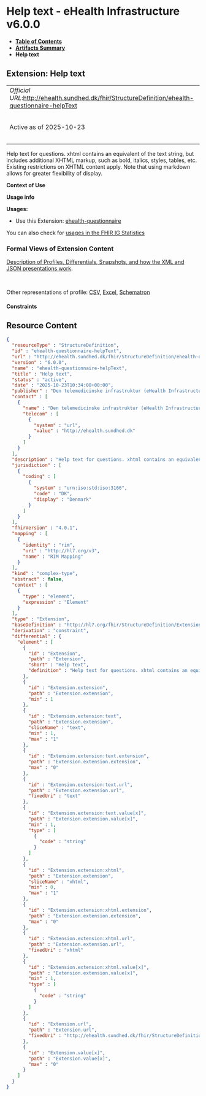 # Help text - eHealth Infrastructure v6.0.0

* [**Table of Contents**](toc.md)
* [**Artifacts Summary**](artifacts.md)
* **Help text**

## Extension: Help text 

| | |
| :--- | :--- |
| *Official URL*:http://ehealth.sundhed.dk/fhir/StructureDefinition/ehealth-questionnaire-helpText | *Version*:6.0.0 |
| Active as of 2025-10-23 | *Computable Name*:ehealth-questionnaire-helpText |

Help text for questions. xhtml contains an equivalent of the text string, but includes additional XHTML markup, such as bold, italics, styles, tables, etc. Existing restrictions on XHTML content apply. Note that using markdown allows for greater flexibility of display.

**Context of Use**

**Usage info**

**Usages:**

* Use this Extension: [ehealth-questionnaire](StructureDefinition-ehealth-questionnaire.md)

You can also check for [usages in the FHIR IG Statistics](https://packages2.fhir.org/xig/dk.ehealth.sundhed.fhir.ig.core|current/StructureDefinition/ehealth-questionnaire-helpText)

### Formal Views of Extension Content

 [Description of Profiles, Differentials, Snapshots, and how the XML and JSON presentations work](http://build.fhir.org/ig/FHIR/ig-guidance/readingIgs.html#structure-definitions). 

 

Other representations of profile: [CSV](StructureDefinition-ehealth-questionnaire-helpText.csv), [Excel](StructureDefinition-ehealth-questionnaire-helpText.xlsx), [Schematron](StructureDefinition-ehealth-questionnaire-helpText.sch) 

#### Constraints



## Resource Content

```json
{
  "resourceType" : "StructureDefinition",
  "id" : "ehealth-questionnaire-helpText",
  "url" : "http://ehealth.sundhed.dk/fhir/StructureDefinition/ehealth-questionnaire-helpText",
  "version" : "6.0.0",
  "name" : "ehealth-questionnaire-helpText",
  "title" : "Help text",
  "status" : "active",
  "date" : "2025-10-23T10:34:08+00:00",
  "publisher" : "Den telemedicinske infrastruktur (eHealth Infrastructure)",
  "contact" : [
    {
      "name" : "Den telemedicinske infrastruktur (eHealth Infrastructure)",
      "telecom" : [
        {
          "system" : "url",
          "value" : "http://ehealth.sundhed.dk"
        }
      ]
    }
  ],
  "description" : "Help text for questions. xhtml contains an equivalent of the text string, but includes additional XHTML markup, such as bold, italics, styles, tables, etc. Existing restrictions on XHTML content apply. Note that using markdown allows for greater flexibility of display.",
  "jurisdiction" : [
    {
      "coding" : [
        {
          "system" : "urn:iso:std:iso:3166",
          "code" : "DK",
          "display" : "Denmark"
        }
      ]
    }
  ],
  "fhirVersion" : "4.0.1",
  "mapping" : [
    {
      "identity" : "rim",
      "uri" : "http://hl7.org/v3",
      "name" : "RIM Mapping"
    }
  ],
  "kind" : "complex-type",
  "abstract" : false,
  "context" : [
    {
      "type" : "element",
      "expression" : "Element"
    }
  ],
  "type" : "Extension",
  "baseDefinition" : "http://hl7.org/fhir/StructureDefinition/Extension",
  "derivation" : "constraint",
  "differential" : {
    "element" : [
      {
        "id" : "Extension",
        "path" : "Extension",
        "short" : "Help text",
        "definition" : "Help text for questions. xhtml contains an equivalent of the text string, but includes additional XHTML markup, such as bold, italics, styles, tables, etc. Existing restrictions on XHTML content apply. Note that using markdown allows for greater flexibility of display."
      },
      {
        "id" : "Extension.extension",
        "path" : "Extension.extension",
        "min" : 1
      },
      {
        "id" : "Extension.extension:text",
        "path" : "Extension.extension",
        "sliceName" : "text",
        "min" : 1,
        "max" : "1"
      },
      {
        "id" : "Extension.extension:text.extension",
        "path" : "Extension.extension.extension",
        "max" : "0"
      },
      {
        "id" : "Extension.extension:text.url",
        "path" : "Extension.extension.url",
        "fixedUri" : "text"
      },
      {
        "id" : "Extension.extension:text.value[x]",
        "path" : "Extension.extension.value[x]",
        "min" : 1,
        "type" : [
          {
            "code" : "string"
          }
        ]
      },
      {
        "id" : "Extension.extension:xhtml",
        "path" : "Extension.extension",
        "sliceName" : "xhtml",
        "min" : 0,
        "max" : "1"
      },
      {
        "id" : "Extension.extension:xhtml.extension",
        "path" : "Extension.extension.extension",
        "max" : "0"
      },
      {
        "id" : "Extension.extension:xhtml.url",
        "path" : "Extension.extension.url",
        "fixedUri" : "xhtml"
      },
      {
        "id" : "Extension.extension:xhtml.value[x]",
        "path" : "Extension.extension.value[x]",
        "min" : 1,
        "type" : [
          {
            "code" : "string"
          }
        ]
      },
      {
        "id" : "Extension.url",
        "path" : "Extension.url",
        "fixedUri" : "http://ehealth.sundhed.dk/fhir/StructureDefinition/ehealth-questionnaire-helpText"
      },
      {
        "id" : "Extension.value[x]",
        "path" : "Extension.value[x]",
        "max" : "0"
      }
    ]
  }
}

```
